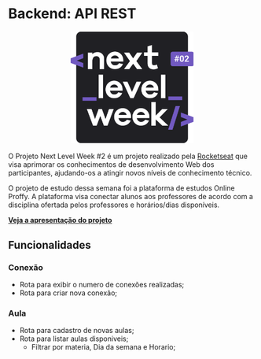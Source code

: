 # Backend: API REST

<p align="center">
   <img src="https://github.com/luismigsantana/Proffy/raw/master/assets/nlw-2.svg" alt="Next Level Week" width="250"/>
</p>

O Projeto Next Level Week  #2 é um projeto realizado pela [Rocketseat](https://rocketseat.com.br/) que visa aprimorar os conhecimentos de desenvolvimento Web dos participantes, ajudando-os a atingir novos níveis de conhecimento técnico. 

O projeto de estudo dessa semana foi a plataforma de estudos Online Proffy. A plataforma  visa conectar alunos aos professores de acordo com a disciplina ofertada pelos professores e horários/dias disponíveis.

**[Veja a apresentação do projeto](https://github.com/luismigsantana/Proffy)**

## Funcionalidades 

### Conexão

- Rota para exibir o numero de conexões realizadas;
- Rota para criar nova conexão;

### Aula

- Rota para cadastro de novas aulas;
- Rota para listar aulas disponiveis;
    - Filtrar por materia, Dia da semana e Horario;


